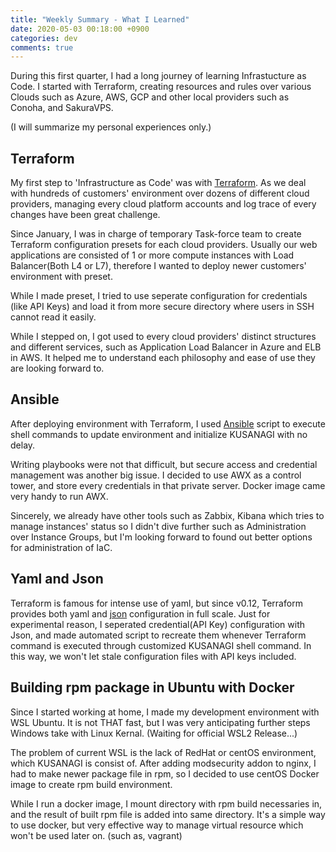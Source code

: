 ```yaml
---
title: "Weekly Summary - What I Learned"
date: 2020-05-03 00:18:00 +0900
categories: dev
comments: true
---
```


During this first quarter, I had a long journey of learning Infrastucture as Code. I started with Terraform, creating resources and rules over various Clouds such as Azure, AWS, GCP and other local providers such as Conoha, and SakuraVPS.

(I will summarize my personal experiences only.)

## Terraform

My first step to 'Infrastructure as Code' was with [Terraform][terraform]. As we deal with hundreds of customers' environment over dozens of different cloud providers, managing every cloud platform accounts and log trace of every changes have been great challenge.

Since January, I was in charge of temporary Task-force team to create Terraform configuration presets for each cloud providers. Usually our web applications are consisted of 1 or more compute instances with Load Balancer(Both L4 or L7), therefore I wanted to deploy newer customers' environment with preset.

 While I made preset, I tried to use seperate configuration for credentials (like API Keys) and load it from more secure directory where users in SSH cannot read it easily.

While I stepped on, I got used to every cloud providers' distinct structures and different services, such as Application Load Balancer in Azure and ELB in AWS. It helped me to understand each philosophy and ease of use they are looking forward to.

## Ansible

After deploying environment with Terraform, I used [Ansible][ansible] script to execute shell commands to update environment and initialize KUSANAGI with no delay.

Writing playbooks were not that difficult, but secure access and credential management was another big issue. I decided to use AWX as a control tower, and store every credentials in that private server. Docker image came very handy to run AWX.

Sincerely, we already have other tools such as Zabbix, Kibana which tries to manage instances' status so I didn't dive further such as Administration over Instance Groups, but I'm looking forward to found out better options for administration of IaC.

## Yaml and Json

Terraform is famous for intense use of yaml, but since v0.12, Terraform provides both yaml and [json][json] configuration in full scale. Just for experimental reason, I seperated credential(API Key) configuration with Json, and made automated script to recreate them whenever Terraform command is executed through customized KUSANAGI shell command. In this way, we won't let stale configuration files with API keys included.

## Building rpm package in Ubuntu with Docker

Since I started working at home, I made my development environment with WSL Ubuntu. It is not THAT fast, but I was very anticipating further steps Windows take with Linux Kernal. (Waiting for official WSL2 Release...)

The problem of current WSL is the lack of RedHat or centOS environment, which  KUSANAGI is consist of. After adding modsecurity addon to nginx, I had to make newer package file in rpm, so I decided to use centOS Docker image to create rpm build environment.

While I run a docker image, I mount directory with rpm build necessaries in, and the result of built rpm file is added into same directory. It's a simple way to use docker, but very effective way to manage virtual resource which won't be used later on. (such as, vagrant)

[terraform]: https://www.terraform.io/docs/cli-index.html
[ansible]: https://www.ansible.com/
[json]: https://www.terraform.io/docs/configuration/syntax-json.html
